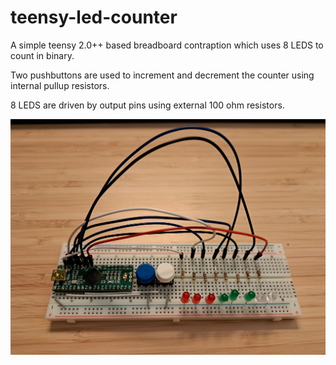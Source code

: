 # teensy-led-counter

A simple teensy 2.0++ based breadboard contraption which uses 8 LEDS to count in binary.

Two pushbuttons are used to increment and decrement the counter using internal pullup resistors.

8 LEDS are driven by output pins using external 100 ohm resistors.

![image](https://github.com/ThreePounds/teensy-led-counter/blob/main/img/teensy_breadboard.jpg "breadboard")
